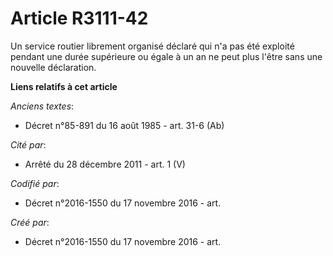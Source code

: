 # Article R3111-42

Un service routier librement organisé déclaré qui n'a pas été exploité pendant une durée supérieure ou égale à un an ne peut
plus l'être sans une nouvelle déclaration.

**Liens relatifs à cet article**

_Anciens textes_:

  - Décret n°85-891 du 16 août 1985 - art. 31-6 (Ab)

_Cité par_:

  - Arrêté du 28 décembre 2011 - art. 1 (V)

_Codifié par_:

  - Décret n°2016-1550 du 17 novembre 2016 - art.

_Créé par_:

  - Décret n°2016-1550 du 17 novembre 2016 - art.
